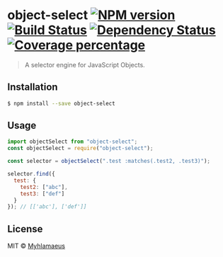 # object-select [![NPM version][npm-image]][npm-url] [![Build Status][travis-image]][travis-url] [![Dependency Status][daviddm-image]][daviddm-url] [![Coverage percentage][coveralls-image]][coveralls-url]

> A selector engine for JavaScript Objects.

## Installation

```sh
$ npm install --save object-select
```

## Usage

```js
import objectSelect from "object-select";
const objectSelect = require("object-select");

const selector = objectSelect(".test :matches(.test2, .test3)");

selector.find({
  test: {
    test2: ["abc"],
    test3: ["def"]
  }
}); // [['abc'], ['def']]
```

## License

MIT © [Myhlamaeus](https://github.com/Myhlamaeus)

[npm-image]: https://badge.fury.io/js/object-select.svg
[npm-url]: https://npmjs.org/package/object-select
[travis-image]: https://travis-ci.org/Myhlamaeus/object-select.svg?branch=master
[travis-url]: https://travis-ci.org/Myhlamaeus/object-select
[daviddm-image]: https://david-dm.org/Myhlamaeus/object-select.svg?theme=shields.io
[daviddm-url]: https://david-dm.org/Myhlamaeus/object-select
[coveralls-image]: https://coveralls.io/repos/Myhlamaeus/object-select/badge.svg
[coveralls-url]: https://coveralls.io/r/Myhlamaeus/object-select
